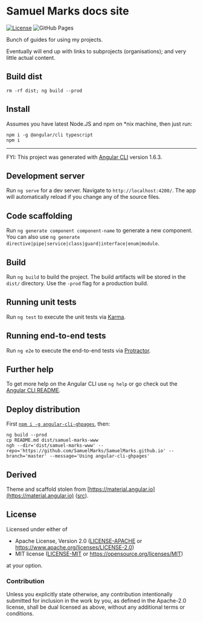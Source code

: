 Samuel Marks docs site
======================
[![License](https://img.shields.io/badge/license-Apache--2.0%20OR%20MIT-blue.svg)](https://opensource.org/licenses/Apache-2.0)
![GitHub Pages](https://github.com/SamuelMarks/SamuelMarks-www/workflows/GitHub%20Pages/badge.svg)

Bunch of guides for using my projects.

Eventually will end up with links to subprojects (organisations); and very little actual content.

## Build dist

    rm -rf dist; ng build --prod

## Install

Assumes you have latest Node.JS and npm on *nix machine, then just run:

    npm i -g @angular/cli typescript
    npm i

---

FYI: This project was generated with [Angular CLI](https://github.com/angular/angular-cli) version 1.6.3.

## Development server

Run `ng serve` for a dev server. Navigate to `http://localhost:4200/`. The app will automatically reload if you change any of the source files.

## Code scaffolding

Run `ng generate component component-name` to generate a new component. You can also use `ng generate directive|pipe|service|class|guard|interface|enum|module`.

## Build

Run `ng build` to build the project. The build artifacts will be stored in the `dist/` directory. Use the `-prod` flag for a production build.

## Running unit tests

Run `ng test` to execute the unit tests via [Karma](https://karma-runner.github.io).

## Running end-to-end tests

Run `ng e2e` to execute the end-to-end tests via [Protractor](http://www.protractortest.org/).

## Further help

To get more help on the Angular CLI use `ng help` or go check out the [Angular CLI README](https://github.com/angular/angular-cli/blob/master/README.md).

## Deploy distribution
First [`npm i -g angular-cli-ghpages`](https://github.com/angular-schule/angular-cli-ghpages), then:

    ng build --prod
    cp README.md dist/samuel-marks-www
    ngh --dir='dist/samuel-marks-www' --repo='https://github.com/SamuelMarks/SamuelMarks.github.io' --branch='master' --message='Using angular-cli-ghpages'


## Derived

Theme and scaffold stolen from [https://material.angular.io](https://material.angular.io) ([src](https://github.com/angular/material.angular.io)).

## License

Licensed under either of

- Apache License, Version 2.0 ([LICENSE-APACHE](LICENSE-APACHE) or <https://www.apache.org/licenses/LICENSE-2.0>)
- MIT license ([LICENSE-MIT](LICENSE-MIT) or <https://opensource.org/licenses/MIT>)

at your option.

### Contribution

Unless you explicitly state otherwise, any contribution intentionally submitted
for inclusion in the work by you, as defined in the Apache-2.0 license, shall be
dual licensed as above, without any additional terms or conditions.
